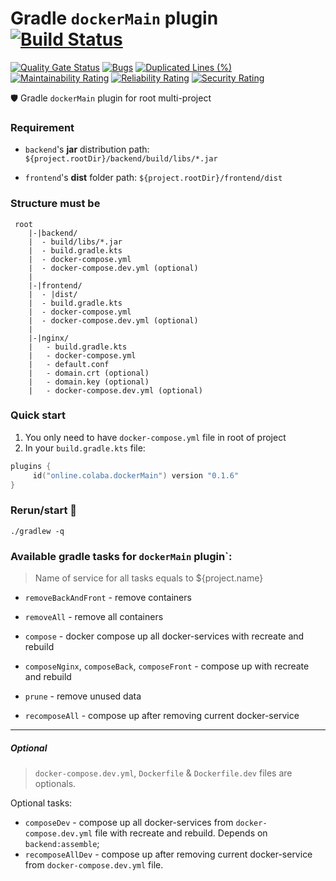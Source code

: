 # Gradle `dockerMain` plugin  [![Build Status](https://travis-ci.org/steklopod/gradle-docker-main-plugin.svg?branch=master)](https://travis-ci.org/steklopod/gradle-docker-main-plugin)
[![Quality Gate Status](https://sonarcloud.io/api/project_badges/measure?project=steklopod_gradle-docker-plugin&metric=alert_status)](https://sonarcloud.io/dashboard?id=steklopod_gradle-docker-plugin)
[![Bugs](https://sonarcloud.io/api/project_badges/measure?project=steklopod_gradle-docker-plugin&metric=bugs)](https://sonarcloud.io/dashboard?id=steklopod_gradle-docker-plugin)
[![Duplicated Lines (%)](https://sonarcloud.io/api/project_badges/measure?project=steklopod_gradle-docker-plugin&metric=duplicated_lines_density)](https://sonarcloud.io/dashboard?id=steklopod_gradle-docker-plugin)
[![Maintainability Rating](https://sonarcloud.io/api/project_badges/measure?project=steklopod_gradle-docker-plugin&metric=sqale_rating)](https://sonarcloud.io/dashboard?id=steklopod_gradle-docker-plugin)
[![Reliability Rating](https://sonarcloud.io/api/project_badges/measure?project=steklopod_gradle-docker-plugin&metric=reliability_rating)](https://sonarcloud.io/dashboard?id=steklopod_gradle-docker-plugin)
[![Security Rating](https://sonarcloud.io/api/project_badges/measure?project=steklopod_gradle-docker-plugin&metric=security_rating)](https://sonarcloud.io/dashboard?id=steklopod_gradle-docker-plugin)

🛡️ Gradle `dockerMain` plugin for root multi-project

### Requirement

* `backend`'s **jar** distribution path: `${project.rootDir}/backend/build/libs/*.jar`

* `frontend`'s **dist** folder path: `${project.rootDir}/frontend/dist`

### Structure must be
```shell script
 root
    |-|backend/
    |  - build/libs/*.jar
    |  - build.gradle.kts
    |  - docker-compose.yml
    |  - docker-compose.dev.yml (optional)
    |
    |-|frontend/
    |  - |dist/
    |  - build.gradle.kts
    |  - docker-compose.yml
    |  - docker-compose.dev.yml (optional)
    |
    |-|nginx/
    |   - build.gradle.kts
    |   - docker-compose.yml
    |   - default.conf
    |   - domain.crt (optional)
    |   - domain.key (optional)
    |   - docker-compose.dev.yml (optional)
```

### Quick start
1. You only need to have `docker-compose.yml` file in root of project
2. In your `build.gradle.kts` file:
```kotlin
plugins {
     id("online.colaba.dockerMain") version "0.1.6"
}
```

### Rerun/start 🎯
```shell script
./gradlew -q
```

### Available gradle tasks for `dockerMain` plugin`:

> Name of service for all tasks equals to ${project.name} 

* `removeBackAndFront` - remove containers
* `removeAll` - remove all containers

* `compose` - docker compose up all docker-services with recreate and rebuild
* `composeNginx`, `composeBack`, `composeFront` - compose up with recreate and rebuild

* `prune` - remove unused data

* `recomposeAll` - compose up after removing current docker-service

___
##### Optional

> `docker-compose.dev.yml`, `Dockerfile` & `Dockerfile.dev` files are optionals.

Optional tasks: 

* `composeDev` - compose up all docker-services from `docker-compose.dev.yml` file with recreate and rebuild. 
Depends on `backend:assemble`;
* `recomposeAllDev` - compose up after removing current docker-service from `docker-compose.dev.yml` file. 

